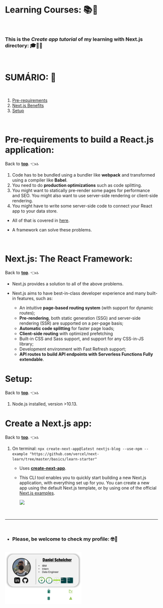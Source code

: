 # **Learning Courses:** :books::brain:

<br>

### This is the ***Create app tutorial*** of my learning with **Next.js directory**: :mortar_board::closed_book::robot:

<br>

# **SUMÁRIO:** :round_pushpin:

<br>

1. [Pre-requirements](#pre-requirements-to-build-a-reactjs-application)
2. [Next.js Benefits](#nextjs-the-react-framework)
3. [Setup](#setup)


<br>

# **Pre-requirements to build a React.js application:**
Back to **[top](#learning-courses-booksbrain)**. :point_left::top:

1. Code has to be bundled using a bundler like **webpack** and transformed using a compiler like **Babel**.
2. You need to do **production optimizations** such as code splitting.
3. You might want to statically pre-render some pages for performance and SEO. You might also want to use server-side rendering or client-side rendering.
4. You might have to write some server-side code to connect your React app to your data store.

- All of that is covered in [here](./../2-from-js-to-next/).

- A framework can solve these problems.

<br>

# **Next.js: The React Framework**:
Back to **[top](#learning-courses-booksbrain)**. :point_left::top:

- Next.js provides a solution to all of the above problems.

- Next.js aims to have best-in-class developer experience and many built-in features, such as:

    - An intuitive **page-based routing system** (with support for dynamic routes);
    - **Pre-rendering**, both static generation (SSG) and server-side rendering (SSR) are supported on a per-page basis;
    - **Automatic code splitting** for faster page loads;
    - **Client-side routing** with optimized prefetching
    - Built-in CSS and Sass support, and support for any CSS-in-JS library;
    - Development environment with Fast Refresh support;
    - **API routes to build API endpoints with Serverless Functions
    Fully extendable**.

# **Setup**:
Back to **[top](#learning-courses-booksbrain)**. :point_left::top:

1. Node.js installed, version >10.13.

# Create a Next.js app:
Back to **[top](#learning-courses-booksbrain)**. :point_left::top:

1. On terminal: ```npx create-next-app@latest nextjs-blog --use-npm --example "https://github.com/vercel/next-learn/tree/master/basics/learn-starter"```
    - Uses **[create-next-app](https://nextjs.org/docs/api-reference/create-next-app)**.
    - This CLI tool enables you to quickly start building a new Next.js application, with everything set up for you. You can create a new app using the default Next.js template, or by using one of the official [Next.js examples](https://github.com/vercel/next.js/tree/canary/examples).

        ![](./../images/3-next-js-example-index-page.png)

<br>

***

<br>

- ### **Please, be welcome to check my profile:** :nerd_face::handshake:

<br>

<a href="https://github.com/DanScherr">
    <img src="./images/the-end-img.png" width="50%">
</a>